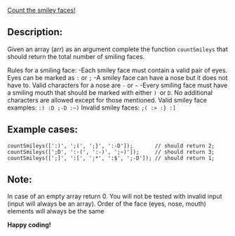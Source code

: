 [Count the smiley faces!](https://www.codewars.com/kata/583203e6eb35d7980400002a)

## Description:
Given an array (arr) as an argument complete the function `countSmileys` that should return the total number of smiling faces.

Rules for a smiling face:
-Each smiley face must contain a valid pair of eyes. Eyes can be marked as `:` or `;`
-A smiley face can have a nose but it does not have to. Valid characters for a nose are `-` or `~`
-Every smiling face must have a smiling mouth that should be marked with either `) `or `D`.
No additional characters are allowed except for those mentioned.
Valid smiley face examples:
`:) :D ;-D :~)`
Invalid smiley faces:
`;( :> :} :] `

## Example cases:

    countSmileys([':)', ';(', ';}', ':-D']);       // should return 2;
    countSmileys([';D', ':-(', ':-)', ';~)']);     // should return 3;
    countSmileys([';]', ':[', ';*', ':$', ';-D']); // should return 1;

## Note: 
In case of an empty array return 0. You will not be tested with invalid input (input will always be an array). Order of the face (eyes, nose, mouth) elements will always be the same

**Happy coding!**